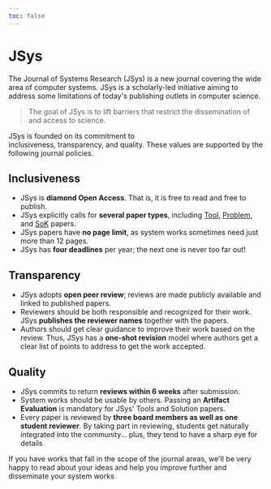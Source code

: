 ```yaml
---
toc: false
---
```


# JSys

The Journal of Systems Research (JSys) is a new journal covering the wide area of computer systems. JSys is a scholarly-led initiative aiming to address some limitations of today's publishing outlets in computer science.

> The goal of JSys is to lift barriers that restrict the dissemination of and access to science.

JSys is founded on its commitment to inclusiveness, transparency, and quality. These values are supported by the following journal policies.

<!-- ## 👐 Inclusiveness  -->
## <i class="fa-solid fa-hands-holding-circle"> </i> Inclusiveness

- JSys is **diamond Open Access**. That is, it is free to read and free to publish.
- JSys explicitly calls for **several paper types**, including [Tool](https://www.jsys.org/type_ToolBench/), [Problem](https://www.jsys.org/type_problem/), and [SoK](https://www.jsys.org/type_SoK/) papers.
- JSys papers have **no page limit**, as system works sometimes need just more than 12 pages.
- JSys has **four deadlines** per year; the next one is never too far out!

<!-- ## 🔍 Transparency  -->
## <i class="fa-solid fa-magnifying-glass"></i> Transparency

- JSys adopts **open peer review**; reviews are made publicly available and linked to published papers.
- Reviewers should be both responsible and recognized for their work. JSys **publishes the reviewer names** together with the papers.
- Authors should get clear guidance to improve their work based on the review. Thus, JSys has a **one-shot revision** model where authors get a clear list of points to address to get the work accepted.

<!-- ## 💎 Quality   -->
## <i class="fa-solid fa-gem"></i>  Quality

- JSys commits to return **reviews within 6 weeks** after submission.
- System works should be usable by others. Passing an **Artifact Evaluation** is mandatory for JSys' Tools and Solution papers.
- Every paper is reviewed by **three board members as well as one student reviewer**. By taking part in reviewing, students get naturally integrated into the community... plus, they tend to have a sharp eye for details <i class="fa-solid fa-face-smile-wink"></i>

If you have works that fall in the scope of the journal areas, we'll be very happy to read about your ideas and help you improve further and disseminate your system works <i class="fa-solid fa-rocket"></i>
